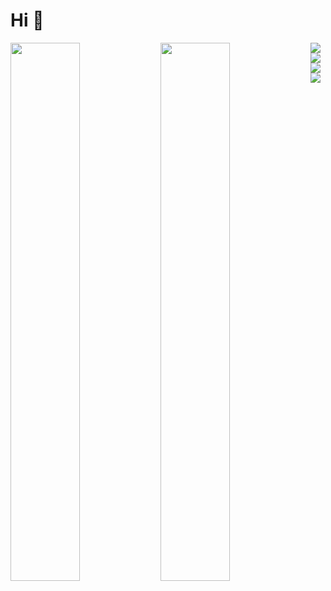 # Hi 👋
<img align="left" width="47%" src="https://github-readme-stats.vercel.app/api?username=NidalZabade&show_icons=true&theme=highcontrast&include_all_commits=false&bg_color=0d1117&hide_border=true&title_color=58a6fe&icon_color=58a6ef#gh-dark-mode-only&cache_second=7200"/>
<img align="left" width="47%" src="https://github-readme-stats.vercel.app/api/top-langs/?username=NidalZabade&theme=highcontrast&layout=compact&include_all_commits=false&langs_count=20&bg_color=0d1117&hide_border=true&title_color=58a6fe&icon_color=58a6ef#gh-dark-mode-only&cache_second=7211&hide=css%0A"/>
<img align="left" src="https://img.shields.io/badge/C-00599C?style=for-the-badge&logo=c&logoColor=white"/>
<img align="left" src="https://img.shields.io/badge/Python-FFD43B?style=for-the-badge&logo=python&logoColor=blue"/>
<img align="left" src="https://img.shields.io/badge/Java-ED8B00?style=for-the-badge&logo=java&logoColor=white"/>
<img src="https://img.shields.io/badge/Shell_Script-121011?style=for-the-badge&logo=gnu-bash&logoColor=white"/>
<!--<img src="https://img.shields.io/badge/MySQL-00000F?style=for-the-badge&logo=mysql&logoColor=white"/>-->

